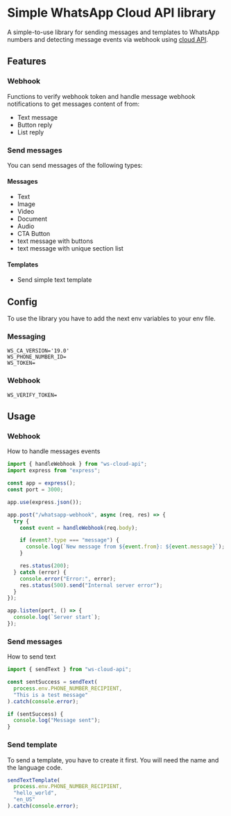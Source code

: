# Simple WhatsApp Cloud API library

A simple-to-use library for sending messages and templates to WhatsApp numbers and detecting message events via webhook using [cloud API](https://developers.facebook.com/docs/whatsapp/cloud-api).

## Features

### Webhook

Functions to verify webhook token and handle message webhook notifications to get messages content of from:

- Text message
- Button reply
- List reply

### Send messages

You can send messages of the following types:

#### Messages

- Text
- Image
- Video
- Document
- Audio
- CTA Button
- text message with buttons
- text message with unique section list

#### Templates

- Send simple text template

## Config

To use the library you have to add the next env variables to your env file.

### Messaging

```
WS_CA_VERSION='19.0'
WS_PHONE_NUMBER_ID=
WS_TOKEN=
```

### Webhook

```
WS_VERIFY_TOKEN=
```

## Usage

### Webhook

How to handle messages events

```ts
import { handleWebhook } from "ws-cloud-api";
import express from "express";

const app = express();
const port = 3000;

app.use(express.json());

app.post("/whatsapp-webhook", async (req, res) => {
  try {
    const event = handleWebhook(req.body);

    if (event?.type === "message") {
      console.log(`New message from ${event.from}: ${event.message}`);
    }

    res.status(200);
  } catch (error) {
    console.error("Error:", error);
    res.status(500).send("Internal server error");
  }
});

app.listen(port, () => {
  console.log(`Server start`);
});
```

### Send messages

How to send text

```ts
import { sendText } from "ws-cloud-api";

const sentSuccess = sendText(
  process.env.PHONE_NUMBER_RECIPIENT,
  "This is a test message"
).catch(console.error);

if (sentSuccess) {
  console.log("Message sent");
}
```

### Send template

To send a template, you have to create it first. You will need the name and the language code.

```ts
sendTextTemplate(
  process.env.PHONE_NUMBER_RECIPIENT,
  "hello_world",
  "en_US"
).catch(console.error);
```
